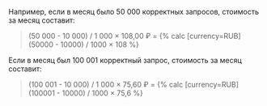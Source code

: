 Например, если в месяц было 50 000 корректных запросов, стоимость за месяц составит:

> (50 000 - 10 000) / 1 000 × 108,00 ₽ = {% calc [currency=RUB] (50000 - 10000) / 1000 × 108 %}

Если в месяц был 100 001 корректный запрос, стоимость за месяц составит:

> (100 001 - 10 000) / 1 000 × 75,60 ₽ = {% calc [currency=RUB] (100001 - 10000) / 1000 × 75,6 %}